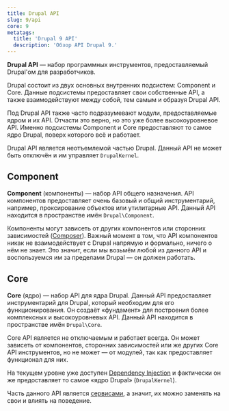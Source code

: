 ```yaml
---
title: Drupal API
slug: 9/api
core: 9
metatags:
  title: 'Drupal 9 API'
  description: 'Обзор API Drupal 9.'
---
```


**Drupal API** — набор программных инструментов, предоставляемый Drupal'ом для разработчиков.

Drupal состоит из двух основных внутренних подсистем: Component и Core. Данные подсистемы предоставляет свои собственные API, а также взаимодействуют между собой, тем самым и образуя Drupal API.

Под Drupal API также часто подразумевают модули, предоставляемые ядром и их API. Отчасти это верно, но это уже более высокоуровневое API. Именно подсистемы Component и Core предоставляют то самое ядро Drupal, поверх которого всё и работает.

Drupal API является неотъемлемой частью Drupal. Данный API не может быть отключён и им управляет `DrupalKernel`. 

## Component

**Component** (компоненты) — набор API общего назначения. API компонентов предоставляет очень базовый и общий инструментарий, например, проксирование объектов или утилитарные API. Данный API находится в пространстве имён `Drupal\Component`.

Компоненты могут зависеть от других компонентов или сторонних зависимостей ([Composer](../../../composer/index.md)). Важный момент в том, что API компонентов никак не взаимодействует с Drupal напрямую и формально, ничего о нём не знает. Это значит, если мы возьмём любой из данного API и воспользуемся им за пределами Drupal — он должен работать.

## Core

**Core** (ядро) — набор API для ядра Drupal. Данный API предоставляет инструментарий для Drupal, который необходим для его функционирования. Он создаёт «фундамент» для построения более комплексных и высокоуровневых API. Данный API находится в пространстве имён `Drupal\Core`.

Core API является не отключаемым и работает всегда. Он может зависеть от компонентов, сторонних зависимостей или же других Core API инструментов, но не может — от модулей, так как предоставляет функционал для них.

На текущем уровне уже доступен [Dependency Injection](../services/dependency-injection/index.md) и фактически он же предоставляет то самое «ядро Drupal» (`DrupalKernel`).

Часть данного API является [сервисами](../services/index.md), а значит, их можно заменять на свои и влиять на поведение.
